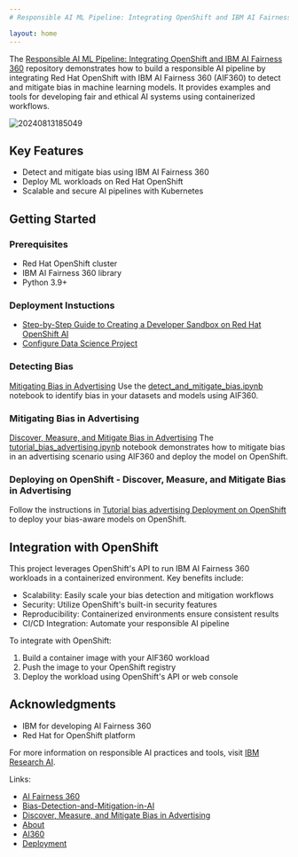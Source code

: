 ```yaml
---
# Responsible AI ML Pipeline: Integrating OpenShift and IBM AI Fairness 360

layout: home
---
```


The [Responsible AI ML Pipeline: Integrating OpenShift and IBM AI Fairness 360](https://github.com/tosin2013/responsible-ai-ml-pipeline) repository demonstrates how to build a responsible AI pipeline by integrating Red Hat OpenShift with IBM AI Fairness 360 (AIF360) to detect and mitigate bias in machine learning models. It provides examples and tools for developing fair and ethical AI systems using containerized workflows.

![20240813185049](https://i.imgur.com/MgHBWr9.jpeg)

## Key Features
- Detect and mitigate bias using IBM AI Fairness 360
- Deploy ML workloads on Red Hat OpenShift
- Scalable and secure AI pipelines with Kubernetes

## Getting Started

### Prerequisites
- Red Hat OpenShift cluster
- IBM AI Fairness 360 library
- Python 3.9+

### Deployment Instuctions
* [Step-by-Step Guide to Creating a Developer Sandbox on Red Hat OpenShift AI](https://tosin2013.github.io/responsible-ai-ml-pipeline/deployment/create-a-openshift-ai-sandbox.html)
* [Configure Data Science Project](https://tosin2013.github.io/responsible-ai-ml-pipeline/deployment/configure-data-science.html)
  
### Detecting Bias
[Mitigating Bias in Advertising](https://tosin2013.github.io/responsible-ai-ml-pipeline/ai360/detect_and_mitigate_bias.html)
Use the [detect_and_mitigate_bias.ipynb](https://github.com/tosin2013/responsible-ai-ml-pipeline/blob/main/notebooks/ai360/detect_and_mitigate_bias.ipynb) notebook to identify bias in your datasets and models using AIF360.

### Mitigating Bias in Advertising
[Discover, Measure, and Mitigate Bias in Advertising](https://tosin2013.github.io/responsible-ai-ml-pipeline/ai360/tutorial_bias_advertising.html)
The [tutorial_bias_advertising.ipynb]([notebooks/ai360/tutorial_bias_advertising.ipynb](https://github.com/tosin2013/responsible-ai-ml-pipeline/blob/main/notebooks/ai360/tutorial_bias_advertising.ipynb)) notebook demonstrates how to mitigate bias in an advertising scenario using AIF360 and deploy the model on OpenShift.

### Deploying on OpenShift - Discover, Measure, and Mitigate Bias in Advertising
Follow the instructions in [Tutorial bias advertising Deployment on OpenShift](https://tosin2013.github.io/responsible-ai-ml-pipeline/applications/tutorial_bias_advertising.html) to deploy your bias-aware models on OpenShift.

## Integration with OpenShift

This project leverages OpenShift's API to run IBM AI Fairness 360 workloads in a containerized environment. Key benefits include:

- Scalability: Easily scale your bias detection and mitigation workflows
- Security: Utilize OpenShift's built-in security features
- Reproducibility: Containerized environments ensure consistent results
- CI/CD Integration: Automate your responsible AI pipeline

To integrate with OpenShift:

1. Build a container image with your AIF360 workload
2. Push the image to your OpenShift registry
3. Deploy the workload using OpenShift's API or web console


## Acknowledgments
- IBM for developing AI Fairness 360
- Red Hat for OpenShift platform

For more information on responsible AI practices and tools, visit [IBM Research AI](https://www.research.ibm.com/artificial-intelligence/).


Links:
- [AI Fairness 360](https://aif360.res.ibm.com/)
- [Bias-Detection-and-Mitigation-in-AI](https://github.com/BirdiD/Bias-Detection-and-Mitigation-in-AI/tree/main)
- [Discover, Measure, and Mitigate Bias in Advertising](https://github.com/Trusted-AI/AIF360/blob/main/examples/tutorial_bias_advertising.ipynb)
- [About](about.markdown)
- [AI360](ai360/index.md)
- [Deployment](deployment/index.md)
